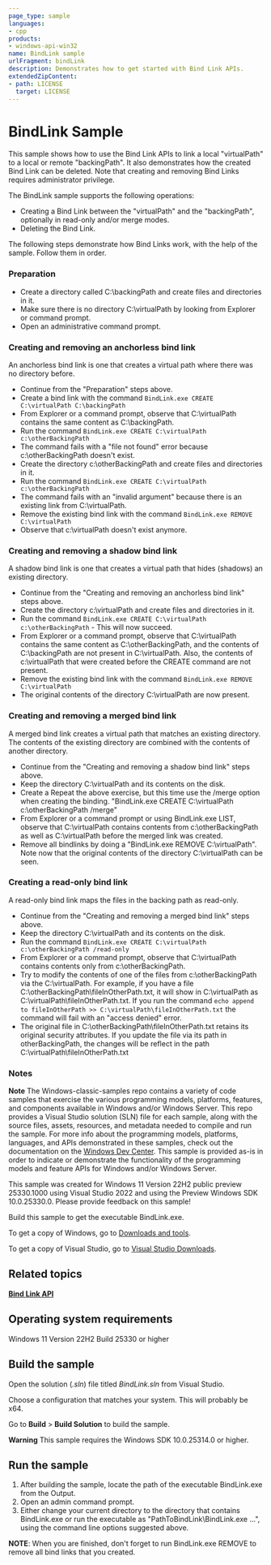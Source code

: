 ```yaml
---
page_type: sample
languages:
- cpp
products:
- windows-api-win32
name: BindLink sample
urlFragment: bindLink
description: Demonstrates how to get started with Bind Link APIs.
extendedZipContent:
- path: LICENSE
  target: LICENSE
---
```


# BindLink Sample

This sample shows how to use the Bind Link APIs to link a local "virtualPath" to a local or remote "backingPath".
It also demonstrates how the created Bind Link can be deleted. Note that creating and removing Bind Links
requires administrator privilege.

The BindLink sample supports the following operations:
* Creating a Bind Link between the "virtualPath" and the "backingPath", optionally in read-only and/or merge modes.
* Deleting the Bind Link.

The following steps demonstrate how Bind Links work, with the help of the sample.
Follow them in order.

### Preparation
* Create a directory called C:\backingPath and create files and directories in it.
* Make sure there is no directory C:\virtualPath by looking from Explorer or command prompt.
* Open an administrative command prompt.

### Creating and removing an anchorless bind link

An anchorless bind link is one that creates a virtual path where there was no directory before.

* Continue from the "Preparation" steps above.
* Create a bind link with the command `BindLink.exe CREATE C:\virtualPath C:\backingPath`
* From Explorer or a command prompt, observe that C:\virtualPath contains the same content as C:\backingPath. 
* Run the command `BindLink.exe CREATE C:\virtualPath c:\otherBackingPath`
* The command fails with a "file not found" error because c:\otherBackingPath doesn't exist.
* Create the directory c:\otherBackingPath and create files and directories in it.
* Run the command `BindLink.exe CREATE C:\virtualPath c:\otherBackingPath`
* The command fails with an "invalid argument" because there is an existing link from C:\virtualPath.
* Remove the existing bind link with the command `BindLink.exe REMOVE C:\virtualPath`
* Observe that c:\virtualPath doesn't exist anymore.

### Creating and removing a shadow bind link

A shadow bind link is one that creates a virtual path that hides (shadows) an existing directory.

* Continue from the "Creating and removing an anchorless bind link" steps above.
* Create the directory c:\virtualPath and create files and directories in it.
* Run the command `BindLink.exe CREATE C:\virtualPath c:\otherBackingPath` - This will now succeed.
* From Explorer or a command prompt, observe that C:\virtualPath contains the same content as C:\otherBackingPath, 
  and the contents of C:\backingPath are not present in C:\virtualPath. Also, the contents of c:\virtualPath that were created before the CREATE command are not present.
* Remove the existing bind link with the command `BindLink.exe REMOVE C:\virtualPath`
* The original contents of the directory C:\virtualPath are now present.

### Creating and removing a merged bind link

A merged bind link creates a virtual path that matches an existing directory.
The contents of the existing directory are combined with the contents
of another directory.

* Continue from the "Creating and removing a shadow bind link" steps above.
* Keep the directory C:\virtualPath and its contents on the disk.
* Create a Repeat the above exercise, but this time use the /merge option when creating the binding.
     "BindLink.exe CREATE C:\virtualPath c:\otherBackingPath /merge"
* From Explorer or a command prompt or using BindLink.exe LIST, observe that C:\virtualPath contains contents from c:\otherBackingPath as well as
  C:\virtualPath before the merged link was created.
* Remove all bindlinks by doing a "BindLink.exe REMOVE C:\virtualPath". Note now that the original contents of the directory C:\virtualPath can be seen.

### Creating a read-only bind link

A read-only bind link maps the files in the backing path as read-only.

* Continue from the "Creating and removing a merged bind link" steps above.
* Keep the directory C:\virtualPath and its contents on the disk.
* Run the command `BindLink.exe CREATE C:\virtualPath c:\otherBackingPath /read-only`
* From Explorer or a command prompt, observe that C:\virtualPath contains contents only from c:\otherBackingPath.
* Try to modify the contents of one of the files from c:\otherBackingPath via the C:\virtualPath. For example, if you have a file C:\otherBackingPath\fileInOtherPath.txt, it will show in C:\virtualPath as C:\virtualPath\fileInOtherPath.txt. If you run the command `echo append to fileInOtherPath >> C:\virtualPath\fileInOtherPath.txt` the command will fail with an "access denied" error.
* The original file in C:\otherBackingPath\fileInOtherPath.txt retains its original security attributes. If you update the file via its path in otherBackingPath, the changes will be reflect in the path C:\virtualPath\fileInOtherPath.txt

### Notes

**Note**   The Windows-classic-samples repo contains a variety of code samples that exercise the various programming models, platforms, features, and components available in Windows and/or Windows Server. This repo provides a Visual Studio solution (SLN) file for each sample, along with the source files, assets, resources, and metadata needed to compile and run the sample. For more info about the programming models, platforms, languages, and APIs demonstrated in these samples, check out the documentation on the [Windows Dev Center](https://dev.windows.com). This sample is provided as-is in order to indicate or demonstrate the functionality of the programming models and feature APIs for Windows and/or Windows Server.

This sample was created for Windows 11 Version 22H2 public preview 25330.1000 using Visual Studio 2022 and using the Preview Windows SDK 10.0.25330.0.
Please provide feedback on this sample!

Build this sample to get the executable BindLink.exe.

To get a copy of Windows, go to [Downloads and tools](http://go.microsoft.com/fwlink/p/?linkid=301696).

To get a copy of Visual Studio, go to [Visual Studio Downloads](http://go.microsoft.com/fwlink/p/?linkid=301697).

## Related topics

[**Bind Link API**]()

## Operating system requirements

Windows 11 Version 22H2 Build 25330 or higher

## Build the sample

Open the solution (*.sln*) file titled *BindLink.sln* from Visual Studio.

Choose a configuration that matches your system. This will probably be x64.

Go to **Build** \> **Build Solution** to build the sample.

**Warning**  This sample requires the Windows SDK 10.0.25314.0 or higher.

## Run the sample
1. After building the sample, locate the path of the executable BindLink.exe from the Output.
2. Open an admin command prompt. 
3. Either change your current directory to the directory that contains BindLink.exe or run the executable as "PathToBindLink\BindLink.exe ...", using the command line options suggested above.

**NOTE**: When you are finished, don't forget to run BindLink.exe REMOVE to remove all bind links that you created.
